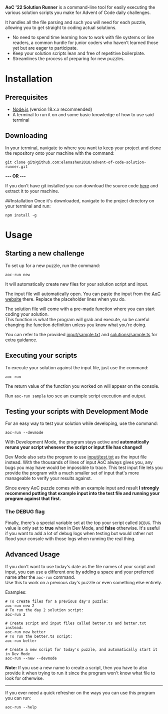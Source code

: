 **AoC '22 Solution Runner** is a command-line tool for easily executing the various solution scripts you make for Advent of Code daily challenges.

It handles all the file parsing and such you will need for each puzzle, allowing you to get straight to coding actual solutions.
- No need to spend time learning how to work with file systems or line readers, a common hurdle for junior coders who haven't learned those yet but are eager to participate.
- Keep your solution scripts lean and free of repetitive boilerplate.
- Streamlines the process of preparing for new puzzles.

# Installation
## Prerequisites
- [Node.js](https://nodejs.org/en/download/) (version 18.x.x recommended)
- A terminal to run it on and some basic knowledge of how to use said terminal

## Downloading
In your terminal, navigate to where you want to keep your project and clone the repository onto your machine with the command:
```shell
git clone git@github.com:elenashen2010/advent-of-code-solution-runner.git
```

**--- OR ---**

If you don't have git installed you can download the source code [here](https://github.com/elenashen2010/advent-of-code-solution-runner/releases) and extract it to your machine.

##Installation
Once it's downloaded, navigate to the project directory on your terminal and run:
```shell
npm install -g
```

# Usage
## Starting a new challenge
To set up for a new puzzle, run the command:

```shell
aoc-run new
```

It will automatically create new files for your solution script and input.  

The input file will automatically open. You can paste the input from the [AoC website](https://adventofcode.com/) there. Replace the placeholder lines when you do.

The solution file will come with a pre-made function where you can start coding your solution.  
This function is what the program will grab and execute, so be careful changing the function definition unless you know what you're doing. 

You can refer to the provided [input/sample.txt](input/sample.txt) and [solutions/sample.ts](solutions/sample.ts) for extra guidance.

## Executing your scripts
To execute your solution against the input file, just use the command:
```shell
aoc-run
```

The return value of the function you worked on will appear on the console.

Run `aoc-run sample` too see an example script execution and output.

## Testing your scripts with Development Mode
For an easy way to test your solution while developing, use the command:
```shell
aoc-run --devmode
```

With Development Mode, the program stays active and **automatically reruns your script whenever the script or input file has changed!**

Dev Mode also sets the program to use [input/test.txt](input/test.txt) as the input file instead.
With the thousands of lines of input AoC always gives you, any bugs you may have would be impossible to trace.
This test input file lets you provide the program with a much smaller set of input that's more manageable to verify your results against.

Since every AoC puzzle comes with an example input and result **I strongly recommend putting that example input into the test file and running your program against that first.**

### The DEBUG flag
Finally, there's a special variable set at the top your script called `DEBUG`.
This value is only set to **true** when in Dev Mode, and **false** otherwise. It's useful if you want to add a lot of debug logs when testing
but would rather not flood your console with those logs when running the real thing.

## Advanced Usage
If you don't want to use today's date as the file names of your script and input, you can use a different one
by adding a space and your preferred name after the `aoc-run` command.  
Use this to work on a previous day's puzzle or even something else entirely.

Examples:
```shell
# To create files for a previous day's puzzle:
aoc-run new 2
# To run the day 2 solution script:
aoc-run 2

# Create script and input files called better.ts and better.txt instead:
aoc-run new better
# To run the better.ts script:
aoc-run better

# Create a new script for today's puzzle, and automatically start it in Dev Mode
aoc-run --new --devmode
```

**Note:** If you use a new name to create a script, then you have to also provide it when trying to run it since the program won't know what file to look for otherwise. 

---

If you ever need a quick refresher on the ways you can use this program you can run: 
```
aoc-run --help
```